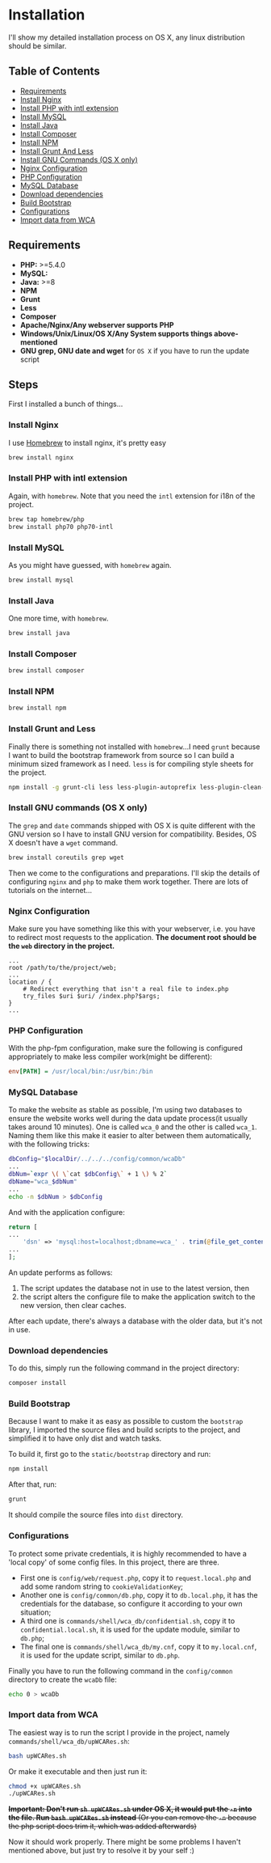 Installation
============

I'll show my detailed installation process on OS X, any linux distribution should be similar.

Table of Contents
--------------------

 - [Requirements](#requirements)
 - [Install Nginx](#install-nginx)
 - [Install PHP with intl extension](#install-php-with-intl-extension)
 - [Install MySQL](#install-mysql)
 - [Install Java](#install-java)
 - [Install Composer](#install-composer)
 - [Install NPM](#install-npm)
 - [Install Grunt And Less](#install-grunt-and-less)
 - [Install GNU Commands (OS X only)](#install-gnu-commands-os-x-only)
 - [Nginx Configuration](#nginx-configuration)
 - [PHP Configuration](#php-configuration)
 - [MySQL Database](#mysql-database)
 - [Download dependencies](#download-dependencies)
 - [Build Bootstrap](#build-bootstrap)
 - [Configurations](#configurations)
 - [Import data from WCA](#import-data-from-wca)

## Requirements

 - **PHP:** >=5.4.0
 - **MySQL:**
 - **Java:** >=8
 - **NPM**
 - **Grunt**
 - **Less**
 - **Composer**
 - **Apache/Nginx/Any webserver supports PHP**
 - **Windows/Unix/Linux/OS X/Any System supports things above-mentioned**
 - **GNU grep, GNU date and wget** for `OS X` if you have to run the update script

## Steps

First I installed a bunch of things...

### Install Nginx

I use [Homebrew][] to install nginx, it's pretty easy

```bash
brew install nginx
```

### Install PHP with intl extension

Again, with `homebrew`. Note that you need the `intl` extension for i18n of the project.

```bash
brew tap homebrew/php
brew install php70 php70-intl
```

### Install MySQL

As you might have guessed, with `homebrew` again.
```bash
brew install mysql
```

### Install Java

One more time, with `homebrew`.

```bash
brew install java
```

### Install Composer

```bash
brew install composer
```

### Install NPM

```bash
brew install npm
```

### Install Grunt and Less

Finally there is something not installed with `homebrew`...I need `grunt` because I want to build the bootstrap framework from source so I can build a minimum sized framework as I need. `less` is for compiling style sheets for the project.

```bash
npm install -g grunt-cli less less-plugin-autoprefix less-plugin-clean-css
```

### Install GNU commands (OS X only)

The `grep` and `date` commands shipped with OS X is quite different with the GNU version so I have to install GNU version for compatibility. Besides, OS X doesn't have a `wget` command.

```bash
brew install coreutils grep wget
```

Then we come to the configurations and preparations. I'll skip the details of configuring `nginx` and `php` to make them work together. There are lots of tutorials on the internet...

### Nginx Configuration

Make sure you have something like this with your webserver, i.e. you have to redirect most requests to the application. **The document root should be the `web` directory in the project.**

```nginx
...
root /path/to/the/project/web;
...
location / {
    # Redirect everything that isn't a real file to index.php
    try_files $uri $uri/ /index.php?$args;
}
...
```

### PHP Configuration

With the php-fpm configuration, make sure the following is configured appropriately to make less compiler work(might be different):

```ini
env[PATH] = /usr/local/bin:/usr/bin:/bin
```

### MySQL Database

To make the website as stable as possible, I'm using two databases to ensure the website works well during the data update process(it usually takes around 10 minutes). One is called `wca_0` and the other is called `wca_1`. Naming them like this make it easier to alter between them automatically, with the following tricks:

```bash
dbConfig="$localDir/../../../config/common/wcaDb"
...
dbNum=`expr \( \`cat $dbConfig\` + 1 \) % 2`
dbName="wca_$dbNum"
...
echo -n $dbNum > $dbConfig
```

And with the application configure: 

```php
return [
...
    'dsn' => 'mysql:host=localhost;dbname=wca_' . trim(@file_get_contents(__DIR__ . DIRECTORY_SEPARATOR . 'wcaDb')),
...
];
```

An update performs as follows:

 1. The script updates the database not in use to the latest version, then
 2. the script alters the configure file to make the application switch to the new version, then clear caches.

After each update, there's always a database with the older data, but it's not in use.

### Download dependencies

To do this, simply run the following command in the project directory:

```bash
composer install
```

### Build Bootstrap

Because I want to make it as easy as possible to custom the `bootstrap` library, I imported the source files and build scripts to the project, and simplified it to have only dist and watch tasks.

To build it, first go to the `static/bootstrap` directory and run:

```bash
npm install
```

After that, run:

```bash
grunt
```

It should compile the source files into `dist` directory.

### Configurations

To protect some private credentials, it is highly recommended to have a 'local copy' of some config files. In this project, there are three.

 - First one is `config/web/request.php`, copy it to `request.local.php` and add some random string to `cookieValidationKey`;
 - Another one is `config/common/db.php`, copy it to `db.local.php`, it has the credentials for the database, so configure it according to your own situation;
 - A third one is `commands/shell/wca_db/confidential.sh`, copy it to `confidential.local.sh`, it is used for the update module, similar to `db.php`;
 - The final one is `commands/shell/wca_db/my.cnf`, copy it to `my.local.cnf`, it is used for the update script, similar to `db.php`.

Finally you have to run the following command in the `config/common` directory to create the `wcaDb` file: 

```bash
echo 0 > wcaDb
```

### Import data from WCA

The easiest way is to run the script I provide in the project, namely `commands/shell/wca_db/upWCARes.sh`:

```bash
bash upWCARes.sh
```

Or make it executable and then just run it:

```bash
chmod +x upWCARes.sh
./upWCARes.sh
```

~~**Important: Don't run `sh upWCARes.sh` under OS X, it would put the `-n` into the file. Run `bash upWCARes.sh` instead** (Or you can remove the `-n` because the php script does trim it, which was added afterwards)~~

Now it should work properly. There might be some problems I haven't mentioned above, but just try to resolve it by your self :)


[Homebrew]: http://brew.sh
